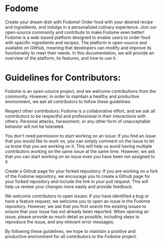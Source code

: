 # Fodome
Create your dream dish with Fodome! Order food with your desired recipe and ingredients, and indulge in a personalized culinary experience. Join our open-source community and contribute to make Fodome even better!
Fodome is a web-based platform designed to enable users to order food with specific ingredients and recipes. The platform is open-source and available on GitHub, meaning that developers can modify and improve its functionality to meet their needs. In this documentation, we will provide an overview of the platform, its features, and how to use it.

# Guidelines for Contributors:
Fodome is an open-source project, and we welcome contributions from the community. However, in order to maintain a healthy and productive environment, we ask all contributors to follow these guidelines:

Respect other contributors: Fodome is a collaborative effort, and we ask all contributors to be respectful and professional in their interactions with others. Personal attacks, harassment, or any other form of unacceptable behavior will not be tolerated.

You don't need permission to start working on an issue: If you find an issue that you would like to work on, you can simply comment on the issue to let us know that you are working on it. This will help us avoid having multiple contributors working on the same issue at the same time. However, we ask that you can start working on an issue even you have been not assigned to it.

Create a Github page for your forked repository: If you are working on a fork of the Fodome repository, we encourage you to create a Github page for your forked repository and include the link in your pull request. This will help us review your changes more easily and provide feedback.

We welcome contributors to open issues: If you have identified a bug or have a feature request, we welcome you to open an issue in the Fodome repository. However, we ask that you first search the existing issues to ensure that your issue has not already been reported. When opening an issue, please provide as much detail as possible, including steps to reproduce the issue, and any relevant error messages.

By following these guidelines, we hope to maintain a positive and productive environment for all contributors to the Fodome project.
